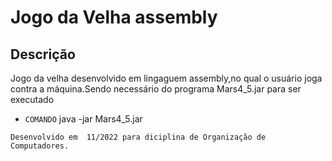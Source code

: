 # Jogo da Velha assembly

## Descrição

Jogo da velha desenvolvido em lingaguem assembly,no qual o usuário joga contra a máquina.Sendo necessário do programa Mars4_5.jar para ser executado

- `COMANDO` java -jar Mars4_5.jar

```
Desenvolvido em  11/2022 para diciplina de Organização de Computadores.
```
